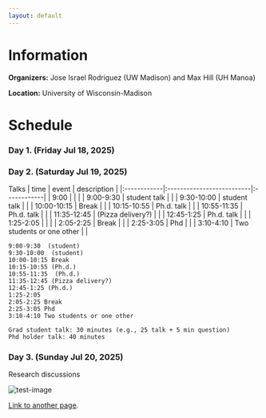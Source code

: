 ```yaml
---
layout: default
---
```


# Information

**Organizers:** Jose Israel Rodriguez (UW Madison) and Max Hill (UH Manoa)

**Location:** University of Wisconsin-Madison

# Schedule

### Day 1. (Friday Jul 18, 2025)

### Day 2. (Saturday Jul 19, 2025)

Talks
| time        | event                     | description |
|:------------|:--------------------------|:------------|
| 9:00        |                           |             |
| 9:00-9:30   | student talk              |             |
| 9:30-10:00  | student talk              |             |
| 10:00-10:15 | Break                     |             |
| 10:15-10:55 | Ph.d. talk                |             |
| 10:55-11:35 | Ph.d. talk                |             |
| 11:35-12:45 | (Pizza delivery?)         |             |
| 12:45-1:25  | Ph.d. talk                |             |
| 1:25-2:05   |                           |             |
| 2:05-2:25   | Break                     |             |
| 2:25-3:05   | Phd                       |             |
| 3:10-4:10   | Two students or one other |             |



```
9:00-9:30  (student)
9:30-10:00  (student)
10:00-10:15 Break
10:15-10:55 (Ph.d.)
10:55-11:35  (Ph.d.)
11:35-12:45 (Pizza delivery?)
12:45-1:25 (Ph.d.) 
1:25-2:05 
2:05-2:25 Break
2:25-3:05 Phd
3:10-4:10 Two students or one other

Grad student talk: 30 minutes (e.g., 25 talk + 5 min question)
Phd holder talk: 40 minutes
```

### Day 3. (Sunday Jul 20, 2025)

Research discussions

![test-image](https://github.githubassets.com/images/test.jpeg)


[Link to another page](./additional-information.md).
